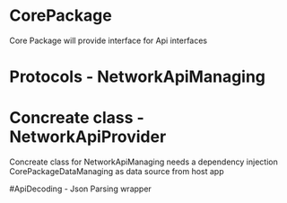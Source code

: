 # CorePackage

Core Package will provide interface for Api interfaces

# Protocols - NetworkApiManaging 
# Concreate class - NetworkApiProvider   
Concreate class for  NetworkApiManaging needs a dependency injection CorePackageDataManaging as data source from host app

#ApiDecoding - Json Parsing wrapper


